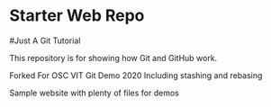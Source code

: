 # Starter Web Repo

#Just A Git Tutorial 

This repository is for showing how Git and GitHub work.


Forked For OSC VIT Git Demo 2020
Including stashing and rebasing


Sample website with plenty of files for demos